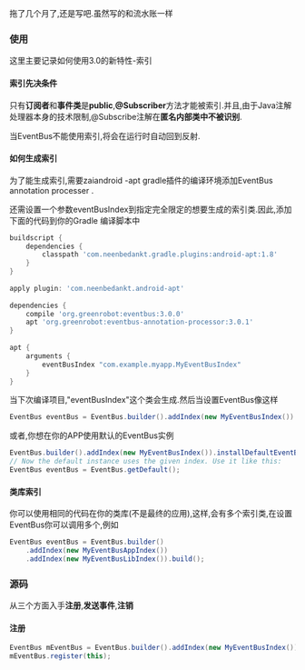 拖了几个月了,还是写吧.虽然写的和流水账一样

### 使用

这里主要记录如何使用3.0的新特性-索引

#### 索引先决条件

只有**订阅者**和**事件类**是**public**,**@Subscriber**方法才能被索引.并且,由于Java注解处理器本身的技术限制,@Subscribe注解在**匿名内部类中不被识别**.

当EventBus不能使用索引,将会在运行时自动回到反射.

#### 如何生成索引

为了能生成索引,需要zaiandroid -apt gradle插件的编译环境添加EventBus annotation processer .

还需设置一个参数eventBusIndex到指定完全限定的想要生成的索引类.因此,添加下面的代码到你的Gradle 编译脚本中

```groovy
buildscript {
    dependencies {
        classpath 'com.neenbedankt.gradle.plugins:android-apt:1.8'
    }
}
 
apply plugin: 'com.neenbedankt.android-apt'
 
dependencies {
    compile 'org.greenrobot:eventbus:3.0.0'
    apt 'org.greenrobot:eventbus-annotation-processor:3.0.1'
}
 
apt {
    arguments {
        eventBusIndex "com.example.myapp.MyEventBusIndex"
    }
}
```

当下次编译项目,"eventBusIndex"这个类会生成.然后当设置EventBus像这样

```java
EventBus eventBus = EventBus.builder().addIndex(new MyEventBusIndex()).build();
```

或者,你想在你的APP使用默认的EventBus实例

```java
EventBus.builder().addIndex(new MyEventBusIndex()).installDefaultEventBus();
// Now the default instance uses the given index. Use it like this:
EventBus eventBus = EventBus.getDefault();
```

#### 类库索引

你可以使用相同的代码在你的类库(不是最终的应用),这样,会有多个索引类,在设置EventBus你可以调用多个,例如

```java
EventBus eventBus = EventBus.builder()
    .addIndex(new MyEventBusAppIndex())
    .addIndex(new MyEventBusLibIndex()).build();
```

### 源码

从三个方面入手**注册**,**发送事件**,**注销**

#### 注册

```java
EventBus mEventBus = EventBus.builder().addIndex(new MyEventBusIndex()).build();
mEventBus.register(this);
```



























